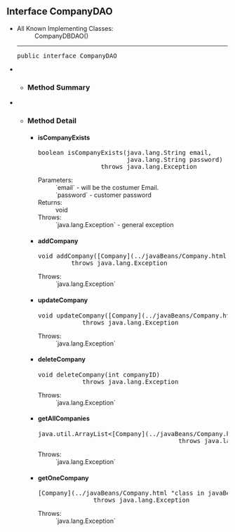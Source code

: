 

## Interface CompanyDAO<T>

</div>

<div>

<div>

*   <dl>

    <dt>All Known Implementing Classes:</dt>

    <dd>CompanyDBDAO()</dd>

    </dl>

    * * *

    <pre>public interface CompanyDAO<T></pre>

</div>

<div>

*   *   <a name="method.summary"></a>

        ### Method Summary


</div>

<div>

*   *   <a name="method.detail"></a>

        ### Method Detail

        <a name="isCompanyExists-java.lang.String-java.lang.String-"></a>
        *   #### isCompanyExists

            <pre>boolean isCompanyExists(java.lang.String email,
                                    java.lang.String password)
                             throws java.lang.Exception</pre>

            <dl>

            <dt>Parameters:</dt>

            <dd>`email` - will be the costumer Email.</dd>

            <dd>`password` - customer password</dd>

            <dt>Returns:</dt>

            <dd>void</dd>

            <dt>Throws:</dt>

            <dd>`java.lang.Exception` - general exception</dd>

            </dl>

            <a name="addCompany-javaBeans.Company-"></a>
        *   #### addCompany

            <pre>void addCompany([Company](../javaBeans/Company.html "class in javaBeans") company)
                     throws java.lang.Exception</pre>

            <dl>

            <dt>Throws:</dt>

            <dd>`java.lang.Exception`</dd>

            </dl>

            <a name="updateCompany-javaBeans.Company-"></a>
        *   #### updateCompany

            <pre>void updateCompany([Company](../javaBeans/Company.html "class in javaBeans") company)
                        throws java.lang.Exception</pre>

            <dl>

            <dt>Throws:</dt>

            <dd>`java.lang.Exception`</dd>

            </dl>

            <a name="deleteCompany-int-"></a>
        *   #### deleteCompany

            <pre>void deleteCompany(int companyID)
                        throws java.lang.Exception</pre>

            <dl>

            <dt>Throws:</dt>

            <dd>`java.lang.Exception`</dd>

            </dl>

            <a name="getAllCompanies--"></a>
        *   #### getAllCompanies

            <pre>java.util.ArrayList<[Company](../javaBeans/Company.html "class in javaBeans")> getAllCompanies()
                                                  throws java.lang.Exception</pre>

            <dl>

            <dt>Throws:</dt>

            <dd>`java.lang.Exception`</dd>

            </dl>

            <a name="getOneCompany-int-"></a>
        *   #### getOneCompany

            <pre>[Company](../javaBeans/Company.html "class in javaBeans") getOneCompany(int companyID)
                           throws java.lang.Exception</pre>

            <dl>

            <dt>Throws:</dt>

            <dd>`java.lang.Exception`</dd>

            </dl>

